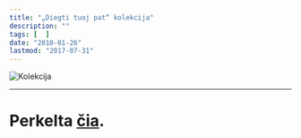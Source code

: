 ```yaml
---
title: "„Diegti tuoj pat“ kolekcija"
description: ""
tags: [  ]
date: "2010-01-26"
lastmod: "2017-07-31"
---
```

![Kolekcija](/images/stories/kolekcija.png)

* * *

# Perkelta [čia](http://download.vikis.lt/lietukas/ymp_kolekcija.html).
